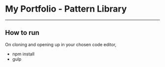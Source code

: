 # My Portfolio - Pattern Library
-----
## How to run
On cloning and opening up in your chosen code editor,
- npm install
- gulp